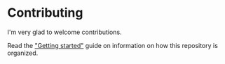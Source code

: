 # Contributing

I'm very glad to welcome contributions.

Read the ["Getting started"](docs/getting_started.md) guide on information on how this repository is organized.
